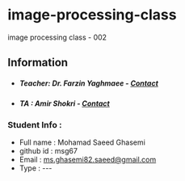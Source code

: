 # image-processing-class
image processing class - 002

## Information
* ##### Teacher: Dr. Farzin Yaghmaee - [Contact](mailto:f_yaghmaee@semnan.ac.ir)
* ##### TA : Amir Shokri - [Contact](mailto:amirshokri@semnan.ac.ir)

### Student Info :
* Full name : Mohamad Saeed Ghasemi
* github id : msg67
* Email : ms.ghasemi82.saeed@gmail.com 
* Type : ---
